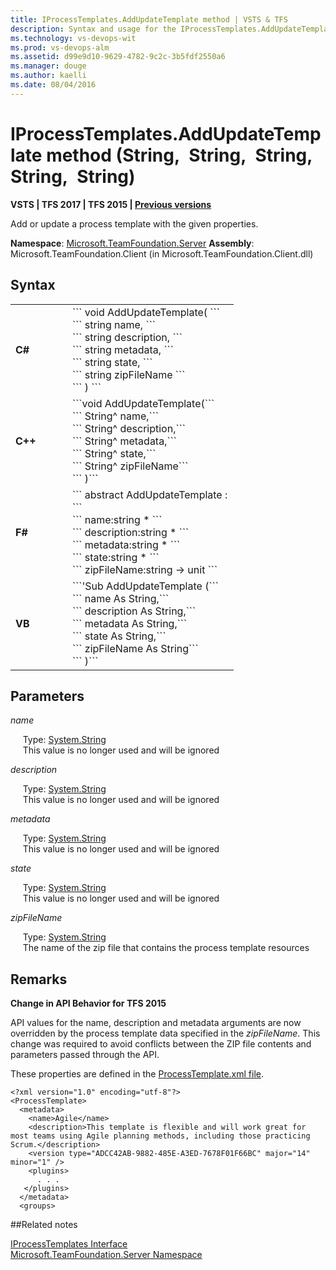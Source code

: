 ```yaml
---
title: IProcessTemplates.AddUpdateTemplate method | VSTS & TFS 
description: Syntax and usage for the IProcessTemplates.AddUpdateTemplate method to add or update a process template when working with Visual Studio Team Services (VSTS) or Team Foundation Server (TFS)  
ms.technology: vs-devops-wit
ms.prod: vs-devops-alm
ms.assetid: d99e9d10-9629-4782-9c2c-3b5fdf2550a6
ms.manager: douge
ms.author: kaelli
ms.date: 08/04/2016
---
```



# IProcessTemplates.AddUpdateTemplate method (String, String, String, String, String)

**VSTS | TFS 2017 | TFS 2015 | [Previous versions](https://msdn.microsoft.com/library/microsoft.teamfoundation.server.iprocesstemplates.addupdatetemplate%28v=vs.120%29.aspx)**



Add or update a process template with the given properties.  


**Namespace**:  [Microsoft.TeamFoundation.Server](https://msdn.microsoft.com/en-us/library/microsoft.teamfoundation.server(v=vs.120).aspx)  
**Assembly**:  Microsoft.TeamFoundation.Client (in Microsoft.TeamFoundation.Client.dll)


## Syntax

<table>
<tr>
<td width="75px"> 
<h4>C#</h4>
</td>
<td width="250px">
```
void AddUpdateTemplate( ```<br/>``` 
	string name,  ```<br/>```  
	string description,  ```<br/>```  
	string metadata,  ```<br/>```  
	string state,  ```<br/>``` 
	string zipFileName ```<br/>``` 
)
```
</td>
</tr>

<tr>
<td> 
<h4>C++</h4>
</td>
<td>
```void AddUpdateTemplate(```<br/>``` 
	String^ name,```<br/>``` 
	String^ description,```<br/>``` 
	String^ metadata,```<br/>``` 
	String^ state,```<br/>``` 
	String^ zipFileName```<br/>``` 
)```
</td>
</tr>

<tr>
<td> 
<h4>F#</h4>
</td>
<td>
```
abstract AddUpdateTemplate : ```<br/>``` 
        name:string * ```<br/>``` 
        description:string * ```<br/>``` 
        metadata:string * ```<br/>``` 
        state:string * ```<br/>``` 
        zipFileName:string -> unit ```
</td>
</tr>

<tr>
<td> 
<h4>VB</h4>
</td>
<td>
```'Sub AddUpdateTemplate (```<br/>``` 
	name As String,```<br/>``` 
	description As String,```<br/>``` 
	metadata As String,```<br/>``` 
	state As String,```<br/>``` 
	zipFileName As String```<br/>``` 
)```
</td>
</tr>
</table>


## Parameters

*name*

&#160;&#160;&#160;&#160;&#160;Type: [System.String](https://msdn.microsoft.com/en-us/library/system.string.aspx)  
&#160;&#160;&#160;&#160;&#160;This value is no longer used and will be ignored  

*description*

&#160;&#160;&#160;&#160;&#160;Type: [System.String](https://msdn.microsoft.com/en-us/library/system.string.aspx)  
&#160;&#160;&#160;&#160;&#160;This value is no longer used and will be ignored  

*metadata*

&#160;&#160;&#160;&#160;&#160;Type: [System.String](https://msdn.microsoft.com/en-us/library/system.string.aspx)  
&#160;&#160;&#160;&#160;&#160;This value is no longer used and will be ignored  

*state*

&#160;&#160;&#160;&#160;&#160;Type: [System.String](https://msdn.microsoft.com/en-us/library/system.string.aspx)  
&#160;&#160;&#160;&#160;&#160;This value is no longer used and will be ignored  

*zipFileName*

&#160;&#160;&#160;&#160;&#160;Type: [System.String](https://msdn.microsoft.com/en-us/library/system.string.aspx)  
&#160;&#160;&#160;&#160;&#160;The name of the zip file that contains the process template resources  


## Remarks


**Change in API Behavior for TFS 2015**

API values for the name, description and metadata arguments are now overridden by the process template data specified in the *zipFileName*. This change was required to avoid conflicts between the ZIP file contents and parameters passed through the API.

These properties are defined in the [ProcessTemplate.xml file](https://msdn.microsoft.com/library/aa395261.aspx).

```
<?xml version="1.0" encoding="utf-8"?>  
<ProcessTemplate>    
  <metadata>   
    <name>Agile</name>   
    <description>This template is flexible and will work great for most teams using Agile planning methods, including those practicing Scrum.</description>  
    <version type="ADCC42AB-9882-485E-A3ED-7678F01F66BC" major="14" minor="1" />    
    <plugins>    
      . . .   
   </plugins>    
  </metadata>   
  <groups>   

```

##Related notes

[IProcessTemplates Interface](https://msdn.microsoft.com/library/microsoft.teamfoundation.server.iprocesstemplates.aspx)  
[Microsoft.TeamFoundation.Server Namespace](https://msdn.microsoft.com/library/microsoft.teamfoundation.server.aspx)
